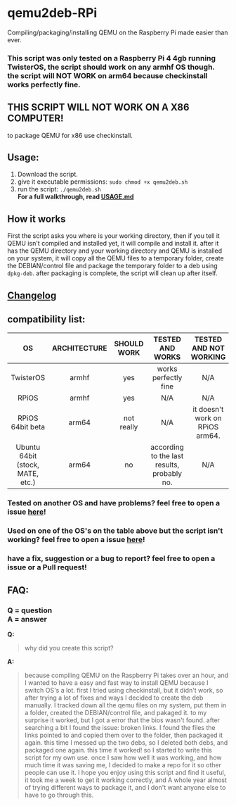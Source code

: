 # qemu2deb-RPi
Compiling/packaging/installing QEMU on the Raspberry Pi made easier than ever.
### This script was only tested on a Raspberry Pi 4 4gb running TwisterOS, the script should work on any armhf OS though.<br>the script will NOT WORK on arm64 because checkinstall works perfectly fine.
## **THIS SCRIPT WILL NOT WORK ON A X86 COMPUTER!**
to package QEMU for x86 use checkinstall.

## Usage:
1) Download the script.
2) give it executable permissions: `sudo chmod +x qemu2deb.sh`
3) run the script: `./qemu2deb.sh`<br>
**For a full walkthrough, read [USAGE.md](USAGE.md)**

## How it works
First the script asks you where is your working directory, then if you tell it QEMU isn't compiled and installed yet, it will compile and install it.
after it has the QEMU directory and your working directory and QEMU is installed on your system, it will copy all the QEMU files to a temporary folder, create the DEBIAN/control file and package the temporary folder to a deb using `dpkg-deb`.
after packaging is complete, the script will clean up after itself.

## [Changelog](CHANGELOG.md)

## compatibility list:

| OS | ARCHITECTURE | SHOULD WORK | TESTED AND WORKS | TESTED AND NOT WORKING | will work |
| :---: | :---:        |     :---:      |         :---: |         :---:       |    :---:  |
| TwisterOS | armhf | yes   | works perfectly fine | N/A | N/A |
| RPiOS | armhf | yes | N/A | N/A | yes |
| RPiOS 64bit beta | arm64 | not really | N/A | it doesn't work on RPiOS arm64. | **NO** use checkinstall |
| Ubuntu 64bit (stock, MATE, etc.) | arm64 | no | according to the last results, probably no. | N/A | N/A | N/A |

### Tested on another OS and have problems? feel free to open a issue [here](https://github.com/Itai-Nelken/qemu2deb-RPi/issues/new)!
### Used on one of the OS's on the table above but the script isn't working? feel free to open a issue [here](https://github.com/Itai-Nelken/qemu2deb-RPi/issues/new)!
### have a fix, suggestion or a bug to report? feel free to open a issue or a Pull request!


## FAQ:
### Q = question<br>A = answer

**Q:**
>why did you create this script?

**A:**
>because compiling QEMU on the Raspberry Pi takes over an hour, and I wanted to have a easy and fast way to install QEMU because I switch OS's a lot.
first I tried using checkinstall, but it didn't work, so after trying a lot of fixes and ways I decided to create the deb manually.
I tracked down all the qemu files on my system, put them in a folder, created the DEBIAN/control file, and pakaged it. to my surprise it worked, but I got a error that the bios wasn't found. after searching a bit I found the issue: broken links. I found the files the links pointed to and copied them over to the folder, then packaged it again.
this time I messed up the two debs, so I deleted both debs, and packaged one again. this time it worked!
so I started to write this script for my own use. once I saw how well it was working, and how much time it was saving me, I decided to make a repo for it so other people can use it.
I hope you enjoy using this script and find it useful, it took me a week to get it working correctly, and A whole year almost of trying different ways to package it, and I don't want anyone else to have to go through this.
